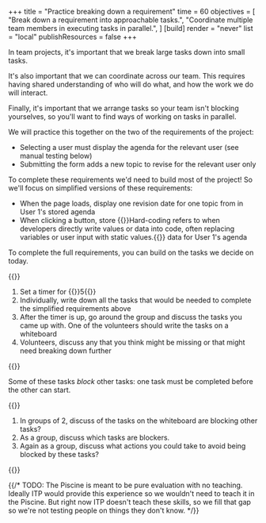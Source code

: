 +++
title = "Practice breaking down a requirement"
time = 60
objectives = [
  "Break down a requirement into approachable tasks.",
  "Coordinate multiple team members in executing tasks in parallel.",
]
[build]
  render = "never"
  list = "local"
  publishResources = false
+++

In team projects, it's important that we break large tasks down into small tasks.

It's also important that we can coordinate across our team. This requires having shared understanding of who will do what, and how the work we do will interact.

Finally, it's important that we arrange tasks so your team isn't blocking yourselves, so you'll want to find ways of working on tasks in parallel.

We will practice this together on the two of the requirements of the project:

- Selecting a user must display the agenda for the relevant user (see manual testing below)
- Submitting the form adds a new topic to revise for the relevant user only

To complete these requirements we'd need to build most of the project! So we'll focus on simplified versions of these requirements:

- When the page loads, display one revision date for one topic from in User 1's stored agenda
- When clicking a button, store {{<tooltip title="hard-coded">}}Hard-coding refers to when developers directly write values or data into code, often replacing variables or user input with static values.{{</tooltip>}} data for User 1's agenda

To complete the full requirements, you can build on the tasks we decide on today.

{{<note type="exercise" title="Breaking down tasks">}}

1. Set a timer for {{<timer>}}5{{</timer>}}
2. Individually, write down all the tasks that would be needed to complete the simplified requirements above
3. After the timer is up, go around the group and discuss the tasks you came up with. One of the volunteers should write the tasks on a whiteboard
4. Volunteers, discuss any that you think might be missing or that might need breaking down further

{{</note>}}

Some of these tasks _block_ other tasks: one task must be completed before the other can start.

{{<note type="exercise" title="Identify blockers">}}

1. In groups of 2, discuss of the tasks on the whiteboard are blocking other tasks?
2. As a group, discuss which tasks are blockers.
3. Again as a group, discuss what actions you could take to avoid being blocked by these tasks?

{{</note>}}

{{/*
  TODO: The Piscine is meant to be pure evaluation with no teaching.
  Ideally ITP would provide this experience so we wouldn't need to teach it in the Piscine.
  But right now ITP doesn't teach these skills, so we fill that gap so we're not testing people on things they don't know.
*/}}

